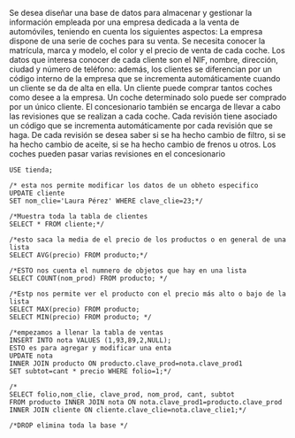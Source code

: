 Se desea diseñar una base de datos para almacenar y gestionar la información
empleada por una empresa dedicada a la venta de automóviles, teniendo en cuenta los
siguientes aspectos:
La empresa dispone de una serie de coches para su venta. Se necesita conocer la
matrícula, marca y modelo, el color y el precio de venta de cada coche.
Los datos que interesa conocer de cada cliente son el NIF, nombre, dirección, ciudad y
número de teléfono: además, los clientes se diferencian por un código interno de la
empresa que se incrementa automáticamente cuando un cliente se da de alta en ella. Un
cliente puede comprar tantos coches como desee a la empresa. Un coche determinado
solo puede ser comprado por un único cliente.
El concesionario también se encarga de llevar a cabo las revisiones que se realizan a
cada coche. Cada revisión tiene asociado un código que se incrementa automáticamente
por cada revisión que se haga. De cada revisión se desea saber si se ha hecho cambio de
filtro, si se ha hecho cambio de aceite, si se ha hecho cambio de frenos u otros. Los
coches pueden pasar varias revisiones en el concesionario

    USE tienda;

    /* esta nos permite modificar los datos de un obheto especifico
    UPDATE cliente
    SET nom_clie='Laura Pérez' WHERE clave_clie=23;*/

    /*Muestra toda la tabla de clientes
    SELECT * FROM cliente;*/

    /*esto saca la media de el precio de los productos o en general de una lista
    SELECT AVG(precio) FROM producto;*/

    /*ESTO nos cuenta el numnero de objetos que hay en una lista 
    SELECT COUNT(nom_prod) FROM producto; */

    /*Estp nos permite ver el producto con el precio más alto o bajo de la lista
    SELECT MAX(precio) FROM producto;
    SELECT MIN(precio) FROM producto; */

    /*empezamos a llenar la tabla de ventas
    INSERT INTO nota VALUES (1,93,89,2,NULL);
    ESTO es para agregar y modificar una enta
    UPDATE nota 
    INNER JOIN producto ON producto.clave_prod=nota.clave_prod1
    SET subtot=cant * precio WHERE folio=1;*/

    /*
    SELECT folio,nom_clie, clave_prod, nom_prod, cant, subtot
    FROM producto INNER JOIN nota ON nota.clave_prod1=producto.clave_prod 
    INNER JOIN cliente ON cliente.clave_clie=nota.clave_clie1;*/

    /*DROP elimina toda la base */
